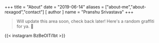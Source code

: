 +++
title = "About"
date = "2019-06-14"
aliases = ["about-me","about-rexagod","contact"]
[ author ]
  name = "Pranshu Srivastava"
+++

> Will update this area soon, check back later! Here's a random graffiti for ya. 👋

{{< instagram BzBeOITi1bt >}}
